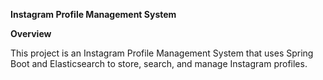 **Instagram Profile Management System**

**Overview**

This project is an Instagram Profile Management System that uses Spring Boot and Elasticsearch to store, search, and manage Instagram profiles.

